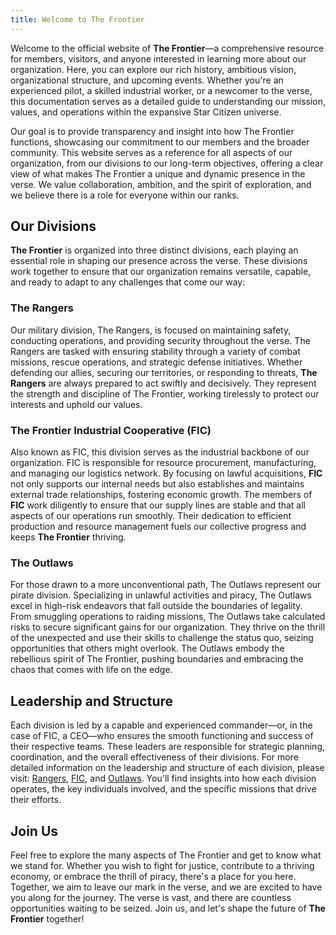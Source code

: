 ```yaml
---
title: Welcome to The Frontier
---
```

Welcome to the official website of **The Frontier**—a comprehensive resource for members, visitors, and anyone interested in learning more about our organization. Here, you can explore our rich history, ambitious vision, organizational structure, and upcoming events. Whether you're an experienced pilot, a skilled industrial worker, or a newcomer to the verse, this documentation serves as a detailed guide to understanding our mission, values, and operations within the expansive Star Citizen universe.

Our goal is to provide transparency and insight into how The Frontier functions, showcasing our commitment to our members and the broader community. This website serves as a reference for all aspects of our organization, from our divisions to our long-term objectives, offering a clear view of what makes The Frontier a unique and dynamic presence in the verse. We value collaboration, ambition, and the spirit of exploration, and we believe there is a role for everyone within our ranks.

## Our Divisions

**The Frontier** is organized into three distinct divisions, each playing an essential role in shaping our presence across the verse. These divisions work together to ensure that our organization remains versatile, capable, and ready to adapt to any challenges that come our way:

### The Rangers

Our military division, The Rangers, is focused on maintaining safety, conducting operations, and providing security throughout the verse. The Rangers are tasked with ensuring stability through a variety of combat missions, rescue operations, and strategic defense initiatives. Whether defending our allies, securing our territories, or responding to threats, **The Rangers** are always prepared to act swiftly and decisively. They represent the strength and discipline of The Frontier, working tirelessly to protect our interests and uphold our values.

### The Frontier Industrial Cooperative (FIC)

Also known as FIC, this division serves as the industrial backbone of our organization. FIC is responsible for resource procurement, manufacturing, and managing our logistics network. By focusing on lawful acquisitions, **FIC** not only supports our internal needs but also establishes and maintains external trade relationships, fostering economic growth. The members of **FIC** work diligently to ensure that our supply lines are stable and that all aspects of our operations run smoothly. Their dedication to efficient production and resource management fuels our collective progress and keeps **The Frontier** thriving.

### The Outlaws

For those drawn to a more unconventional path, The Outlaws represent our pirate division. Specializing in unlawful activities and piracy, The Outlaws excel in high-risk endeavors that fall outside the boundaries of legality. From smuggling operations to raiding missions, The Outlaws take calculated risks to secure significant gains for our organization. They thrive on the thrill of the unexpected and use their skills to challenge the status quo, seizing opportunities that others might overlook. The Outlaws embody the rebellious spirit of The Frontier, pushing boundaries and embracing the chaos that comes with life on the edge.

## Leadership and Structure

Each division is led by a capable and experienced commander—or, in the case of FIC, a CEO—who ensures the smooth functioning and success of their respective teams. These leaders are responsible for strategic planning, coordination, and the overall effectiveness of their divisions. For more detailed information on the leadership and structure of each division, please visit: [Rangers](https://frontier.watsoninterfacing.space/Rangers), [FIC](https://frontier.watsoninterfacing.space/FIC), and [Outlaws](https://frontier.watsoninterfacing.space/Outlaws).
You'll find insights into how each division operates, the key individuals involved, and the specific missions that drive their efforts.

## Join Us

Feel free to explore the many aspects of The Frontier and get to know what we stand for. Whether you wish to fight for justice, contribute to a thriving economy, or embrace the thrill of piracy, there's a place for you here. Together, we aim to leave our mark in the verse, and we are excited to have you along for the journey. The verse is vast, and there are countless opportunities waiting to be seized. Join us, and let's shape the future of **The Frontier** together!